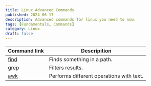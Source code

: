 ```yaml
---
title: Linux Advanced Commands
published: 2024-06-17
description: Advanced commands for linux you need to now.
tags: [Fundamentals, Commands]
category: Linux
draft: false
---
```


<!-- ## Click on the command name to show details -->

| Command link            | Descripition                             |
| ----------------------- | ---------------------------------------- |
| [find](/commands/find/) | Finds something in a path.               |
| [grep](/commands/grep/) | Filters results.                         |
| [awk](/commands/awk/)   | Performs different operations with text. |
